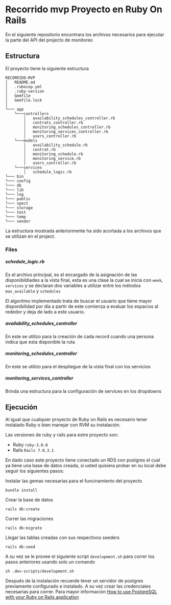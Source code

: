 # Recorrido mvp Proyecto en Ruby On Rails

En el siguiente repositorio encontrara los archivos necesarios para ejecutar la parte del API del projecto de monitoreo

## Estructura

El proyecto tiene la siguiente estructura

```
RECORRIDO-MVP
│   README.md
│   .rubocop.yml
│   .ruby-version
│   Gemfile
│   Gemfile.lock
│
└─── app
    └───controllers
        │   availability_schedules_controller.rb
        │   contrats_controller.rb
        │   monitoring_schedules_controller.rb
        │   monitoring_services_controller.rb
        │   users_controller.rb
    └───models
        │   availability_schedule.rb
        │   contrat.rb
        │   monitoring_schedule.rb
        │   monitoring_service.rb
        │   users_controller.rb
    └───services
        │   schedule_logic.rb
└─── bin
└─── config
└─── db
└─── lib
└─── log
└─── public
└─── spect
└─── storage
└─── test
└─── temp
└─── vendor

```

La estructura mostrada anteriormente ha sido acortada a los archivos que se utilizan en el project.

### Files

##### schedule_logic.rb

Es el archivo principal, es el encargado de la asignación de las disponibildiades a la vista final, esta es una clase la cual se inicia con `week`, `services` y se declaran dos variables a utilizar entre los métodos `max_available` y `schedules`

El algoritmo implementado trata de buscar el usuario que tiene mayor disponibilidad por día a partir de este comienza a evaluar los espacios al rededor y deja de lado a este usuario.

##### availability_schedules_controller

En este se utilizo para la creación de cada record cuando una persona indica que esta disponible la ruta

##### monitoring_schedules_controller

En este se utilizo para el despliegue de la vista final con los servicios

##### monitoring_services_controller

Brinda una estructura para la configuración de services en los dropdowns

## Ejecución

Al igual que cualquier proyecto de Ruby on Rails es necesario tener instalado Ruby o bien manejar con RVM su instalación.

Las versiones de ruby y rails para estre proyecto son:

- Ruby `ruby-3.0.0`
- Rails `Rails 7.0.3.1`

En dado caso este proyecto tiene conectado un RDS con postgres el cual ya tiene una base de datos creada, si usted quisiera probar en su local debe seguir los siguientes pasos:

Instalar las gemas necesarias para el funcinamiento del proyecto

```console
bundle install
```

Crear la base de datos

```console
rails db:create
```

Correr las migraciones

```console
rails db:migrate
```

Llegar las tablas creadas con sus respectivos seeders

```console
rails db:seed
```

A su vez se le provee el siguiente script `development.sh` para correr los pasos anteriores usando solo un comando

```console
sh .dev-scripts/development.sh
```

Después de la instalación recuerde tener un servidor de postgres previamente configurado e instalado. A su vez crear las credenciales necesarias para correr. Para mayor información [How to use PostgreSQL with your Ruby on Rails application ](https://www.ionos.com/digitalguide/server/know-how/use-postgresql-with-ruby-on-rails-on-ubuntu/)
